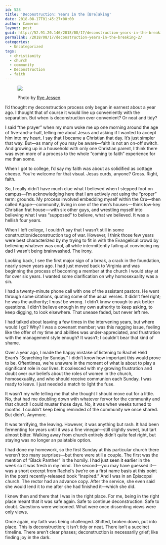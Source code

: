 ```yaml
---
id: 528
title: 'Deconstruction: Years in the [Bre]aking'
date: 2018-08-17T01:45:27+00:00
author: Cameron
layout: post
guid: http://52.91.20.146/2018/08/17/deconstruction-years-in-the-breaking-2/
permalink: /2018/08/17/deconstruction-years-in-the-breaking-2/
categories:
  - Uncategorized
tags:
  - christianity
  - church
  - community
  - Deconstruction
  - faith
---
```

<figure class="wp-caption"> 

<img src="https://faiththroughdoubt.files.wordpress.com/2018/08/1bdd4-111pnlmffdv9qxja92grylw.jpeg?w=525" data-recalc-dims="1" /><figcaption class="wp-caption-text">Photo by <a href="https://unsplash.com/photos/0-1CbFCi7Bo" target="_blank">Rye Jessen</a></figcaption></figure> 

I’d thought my deconstruction process only began in earnest about a year ago. I thought that of course it would line up conveniently with the separation. But when is deconstruction ever convenient? Or neat and tidy?

I said “the prayer” when my mom woke me up one morning around the age of five-and-a-half, telling me about Jesus and asking if I wanted to accept him into my heart. I say that I became a Christian that day. It’s just simpler that way. But—as many of you may be aware—faith is not an on-off switch. And growing up in a household with only one Christian parent, I think there was even more of a process to the whole “coming to faith” experience for me than some.

When I got to college, I’d say my faith was about as solidified as cottage cheese. You’re welcome for that visual. Jesus curds, anyone? Gross. Right, faith.

So, I really didn’t have much clue what I believed when I stepped foot on campus—I’m acknowledging here that I am actively _not_ using the “proper” term: grounds. My process involved embedding myself within the Cru—then called Agape—community, living in one of the men’s houses — think low-key Christian frat house — with six other guys, and wrestling myself into believing what I was “supposed” to believe, what _we_ believed. It was a hellish four years.

When I left college, I couldn’t say that I wasn’t still in some construction/deconstruction tug of war. However, I think those few years were best characterized by my trying to fit in with the Evangelical crowd by believing whatever was cool, all while intermittently failing at convincing my dad I wasn’t being brainwashed. The irony.

Looking back, I see the first major sign of a break, a crack in the foundation, nearly seven years ago. I had just moved back to Virginia and was beginning the process of becoming a member at the church I would stay at for over six years. I wanted some clarification on why homosexuality was a sin.

I had a twenty-minute phone call with one of the assistant pastors. He went through some citations, quoting some of the usual verses. It didn’t feel right; he was the authority; I _must_ be wrong. I didn’t know enough to ask better questions. I didn’t believe enough in my own authority to keep asking, to keep digging, to look elsewhere. That unease faded, but never left me.

I had talked about leaving a few times in the intervening years, but where would I go? Why? I was a covenant member; was this nagging issue, feeling like the offer of my time and abilities was under-appreciated, and frustration with the management style enough? It wasn’t; I couldn’t bear that kind of shame.

Over a year ago, I made the happy mistake of listening to Rachel Held Evan’s “Searching for Sunday.” I didn’t know how important this would prove to be. Oftentimes, we’re unaware in the moment of what is about to play a significant role in our lives. It coalesced with my growing frustration and doubt over _our_ beliefs about the roles of women in the church, homosexuality, and who should receive communion each Sunday. I was ready to leave. I just needed a match to light the fuse.

It wasn’t my wife telling me that she thought I should move out for a little. No, that had me doubling down with whatever fervor for the community and that church I could muster those days. No, it was when weeks turned to months. I couldn’t keep being reminded of the community we once shared. But didn’t. Anymore.

It was terrifying, the leaving. However, it was anything but rash. It had been fermenting for years until it was a fine vinegar—still slightly sweet, but tart almost bitter. Walking away from church entirely didn’t quite feel right, but staying was no longer an palatable option.

I had done my homework, so the first Sunday at this particular church there weren’t too many surprises—but there were still a couple. The first was the mention of “Black Panther” in the homily. I had just seen it earlier in the week so it was fresh in my mind. The second—you may have guessed it—was a short excerpt from Rachel’s (we’re on a first name basis at this point in the post) recently-released book “Inspired.” And I was in an Episcopal church. The rector had an advance copy. After the service, she even said she would lend it to me after she had finished it—which she did.

I knew then and there that I was in the right place. For me, being in the right place meant that it was safe again. Safe to continue deconstruction. Safe to doubt. Questions were welcomed. What were once dissenting views were only views.

Once again, my faith was being challenged. Shifted, broken down, put into place. This is deconstruction; it isn’t tidy or neat. There isn’t a succinct timeline. There aren’t clear phases; deconstruction is necessarily grief; like finding joy in the dark.